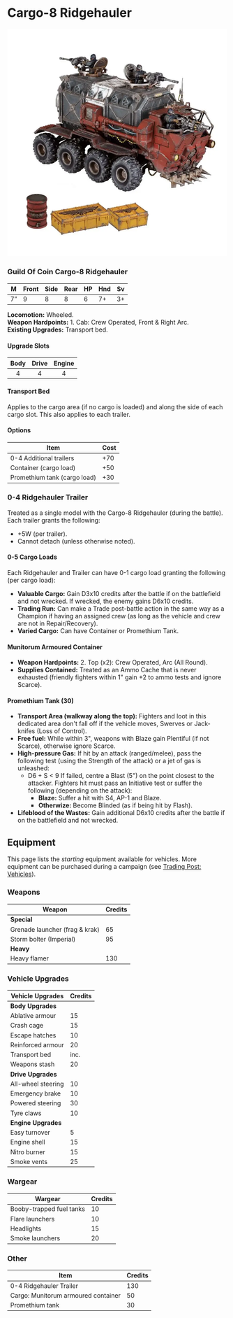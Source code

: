 # Cargo-8 Ridgehauler

![](ridgehauler.webp)

<VehicleCard cost="230">

### Guild Of Coin Cargo-8 Ridgehauler

<div class="stats">

| M   | Front | Side | Rear | HP  | Hnd | Sv  |
| --- | ----- | ---- | ---- | --- | --- | --- |
| 7”  | 9     | 8    | 8    | 6   | 7+  | 3+  |

</div>

**Locomotion:** Wheeled.  
**Weapon Hardpoints:** 1. Cab: Crew Operated, Front & Right Arc.  
**Existing Upgrades:** Transport bed.

#### Upgrade Slots

| Body | Drive | Engine |
| :--: | :---: | :----: |
|  4   |   4   |   4    |

#### Transport Bed

Applies to the cargo area (if no cargo is loaded) and along the side of each cargo slot. This also applies to each trailer.

#### Options

| Item                         | Cost |
| ---------------------------- | ---- |
| 0-4 Additional trailers      | +70  |
| Container (cargo load)       | +50  |
| Promethium tank (cargo load) | +30  |

</VehicleCard>

<VehicleCard cost="130">

### 0-4 Ridgehauler Trailer

Treated as a single model with the Cargo-8 Ridgehauler (during the battle). Each trailer grants the following:

- +5W (per trailer).
- Cannot detach (unless otherwise noted).

#### 0-5 Cargo Loads

Each Ridgehauler and Trailer can have 0-1 cargo load granting the following (per cargo load):

- **Valuable Cargo:** Gain D3x10 credits after the battle if on the battlefield and not wrecked. If wrecked, the enemy gains D6x10 credits.
- **Trading Run:** Can make a Trade post-battle action in the same way as a Champion if having an assigned crew (as long as the vehicle and crew are not in Repair/Recovery).
- **Varied Cargo:** Can have Container or Promethium Tank.

#### Munitorum Armoured Container

- **Weapon Hardpoints:** 2. Top (x2): Crew Operated, Arc (All Round).
- **Supplies Contained:** Treated as an Ammo Cache that is never exhausted (friendly fighters within 1" gain +2 to ammo tests and ignore Scarce).

#### Promethium Tank (30)

- **Transport Area (walkway along the top):** Fighters and loot in this dedicated area don't fall off if the vehicle moves, Swerves or Jack-knifes (Loss of Control).
- **Free fuel:** While within 3", weapons with Blaze gain Plentiful (if not Scarce), otherwise ignore Scarce.
- **High-pressure Gas:** If hit by an attack (ranged/melee), pass the following test (using the Strength of the attack) or a jet of gas is unleashed:
  - D6 + S < 9
    If failed, centre a Blast (5") on the point closest to the attacker. Fighters hit must pass an Initiative test or suffer the following (depending on the attack):
    - **Blaze:** Suffer a hit with S4, AP-1 and Blaze.
    - **Otherwize:** Become Blinded (as if being hit by Flash).
- **Lifeblood of the Wastes:** Gain additional D6x10 credits after the battle if on the battlefield and not wrecked.

</VehicleCard>

## Equipment

This page lists the _starting_ equipment available for vehicles. More equipment can be purchased during a campaign (see [Trading Post: Vehicles](/docs/armoury/vehicle-upgrades)).

### Weapons

| Weapon                         | Credits |
| ------------------------------ | ------- |
| **Special**                    |
| Grenade launcher (frag & krak) | 65      |
| Storm bolter (Imperial)        | 95      |
| **Heavy**                      |
| Heavy flamer                   | 130     |

### Vehicle Upgrades

| Vehicle Upgrades    | Credits |
| ------------------- | ------- |
| **Body Upgrades**   |
| Ablative armour     | 15      |
| Crash cage          | 15      |
| Escape hatches      | 10      |
| Reinforced armour   | 20      |
| Transport bed       | inc.    |
| Weapons stash       | 20      |
| **Drive Upgrades**  |
| All-wheel steering  | 10      |
| Emergency brake     | 10      |
| Powered steering    | 30      |
| Tyre claws          | 10      |
| **Engine Upgrades** |
| Easy turnover       | 5       |
| Engine shell        | 15      |
| Nitro burner        | 15      |
| Smoke vents         | 25      |

### Wargear

| Wargear                  | Credits |
| ------------------------ | ------- |
| Booby-trapped fuel tanks | 10      |
| Flare launchers          | 10      |
| Headlights               | 15      |
| Smoke launchers          | 20      |

### Other

| Item                                | Credits |
| ----------------------------------- | ------- |
| 0-4 Ridgehauler Trailer             | 130     |
| Cargo: Munitorum armoured container | 50      |
| Promethium tank                     | 30      |
